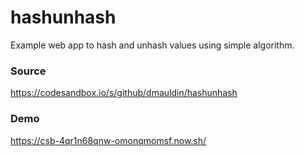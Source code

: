 # hashunhash
Example web app to hash and unhash values using simple algorithm.

### Source
https://codesandbox.io/s/github/dmauldin/hashunhash

### Demo
https://csb-4qr1n68qnw-omonqmomsf.now.sh/

